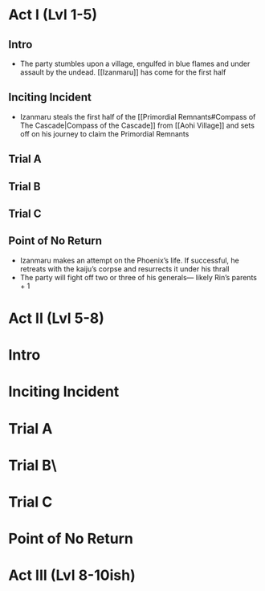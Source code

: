 # Act I (Lvl 1-5)

## Intro

- The party stumbles upon a village, engulfed in blue flames and under assault by the undead. [[Izanmaru]] has come for the first half 
## Inciting Incident

- Izanmaru steals the first half of the [[Primordial Remnants#Compass of The Cascade|Compass of the Cascade]] from [[Aohi Village]] and sets off on his journey to claim the Primordial Remnants 
## Trial A

## Trial B

## Trial C

## Point of No Return

- Izanmaru makes an attempt on the Phoenix’s life. If successful, he retreats with the kaiju’s corpse and resurrects it under his thrall
- The party will fight off two or three of his generals— likely Rin’s parents + 1

# Act II (Lvl 5-8)

# Intro


# Inciting Incident


# Trial A


# Trial B\


# Trial C


# Point of No Return

# Act III (Lvl 8-10ish)
